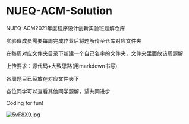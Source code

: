 # NUEQ-ACM-Solution
NUEQ-ACM2021年度程序设计创新实验班题解仓库

实验班成员需要每周完成作业后将题解传至仓库对应文件夹

在每周对应文件夹目录下新建一个自己名字的文件夹，文件夹里面放该周题解

上传要求：源代码+大致思路(用markdown书写)

各周题目已经放在对应文件夹下

各位同学可以查看其他同学题解，望共同进步

Coding for fun!

[![5vF8X9.jpg](https://z3.ax1x.com/2021/10/29/5vF8X9.jpg)](https://imgtu.com/i/5vF8X9)
